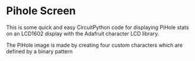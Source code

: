 # Pihole Screen

This is some quick and easy CircuitPython code for displaying PiHole stats on an LCD1602 display with the Adafruit character LCD library. 

The PiHole image is made by creating four custom characters which are defined by a binary pattern 
